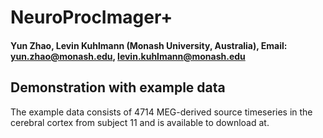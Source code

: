 # NeuroProcImager+
#### Yun Zhao, Levin Kuhlmann (Monash University, Australia), Email: yun.zhao@monash.edu, levin.kuhlmann@monash.edu

## Demonstration with example data
The example data consists of 4714 MEG-derived source timeseries in the cerebral cortex from subject 11 and is available to download at.

###
